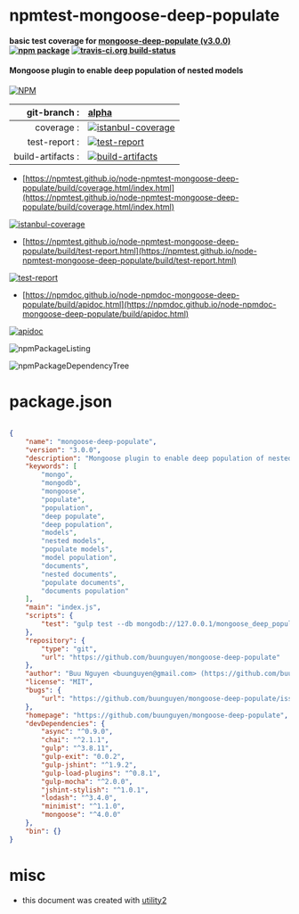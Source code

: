 # npmtest-mongoose-deep-populate

#### basic test coverage for  [mongoose-deep-populate (v3.0.0)](https://github.com/buunguyen/mongoose-deep-populate)  [![npm package](https://img.shields.io/npm/v/npmtest-mongoose-deep-populate.svg?style=flat-square)](https://www.npmjs.org/package/npmtest-mongoose-deep-populate) [![travis-ci.org build-status](https://api.travis-ci.org/npmtest/node-npmtest-mongoose-deep-populate.svg)](https://travis-ci.org/npmtest/node-npmtest-mongoose-deep-populate)

#### Mongoose plugin to enable deep population of nested models

[![NPM](https://nodei.co/npm/mongoose-deep-populate.png?downloads=true&downloadRank=true&stars=true)](https://www.npmjs.com/package/mongoose-deep-populate)

| git-branch : | [alpha](https://github.com/npmtest/node-npmtest-mongoose-deep-populate/tree/alpha)|
|--:|:--|
| coverage : | [![istanbul-coverage](https://npmtest.github.io/node-npmtest-mongoose-deep-populate/build/coverage.badge.svg)](https://npmtest.github.io/node-npmtest-mongoose-deep-populate/build/coverage.html/index.html)|
| test-report : | [![test-report](https://npmtest.github.io/node-npmtest-mongoose-deep-populate/build/test-report.badge.svg)](https://npmtest.github.io/node-npmtest-mongoose-deep-populate/build/test-report.html)|
| build-artifacts : | [![build-artifacts](https://npmtest.github.io/node-npmtest-mongoose-deep-populate/glyphicons_144_folder_open.png)](https://github.com/npmtest/node-npmtest-mongoose-deep-populate/tree/gh-pages/build)|

- [https://npmtest.github.io/node-npmtest-mongoose-deep-populate/build/coverage.html/index.html](https://npmtest.github.io/node-npmtest-mongoose-deep-populate/build/coverage.html/index.html)

[![istanbul-coverage](https://npmtest.github.io/node-npmtest-mongoose-deep-populate/build/screenCapture.buildCi.browser.%252Ftmp%252Fbuild%252Fcoverage.lib.html.png)](https://npmtest.github.io/node-npmtest-mongoose-deep-populate/build/coverage.html/index.html)

- [https://npmtest.github.io/node-npmtest-mongoose-deep-populate/build/test-report.html](https://npmtest.github.io/node-npmtest-mongoose-deep-populate/build/test-report.html)

[![test-report](https://npmtest.github.io/node-npmtest-mongoose-deep-populate/build/screenCapture.buildCi.browser.%252Ftmp%252Fbuild%252Ftest-report.html.png)](https://npmtest.github.io/node-npmtest-mongoose-deep-populate/build/test-report.html)

- [https://npmdoc.github.io/node-npmdoc-mongoose-deep-populate/build/apidoc.html](https://npmdoc.github.io/node-npmdoc-mongoose-deep-populate/build/apidoc.html)

[![apidoc](https://npmdoc.github.io/node-npmdoc-mongoose-deep-populate/build/screenCapture.buildCi.browser.%252Ftmp%252Fbuild%252Fapidoc.html.png)](https://npmdoc.github.io/node-npmdoc-mongoose-deep-populate/build/apidoc.html)

![npmPackageListing](https://npmtest.github.io/node-npmtest-mongoose-deep-populate/build/screenCapture.npmPackageListing.svg)

![npmPackageDependencyTree](https://npmtest.github.io/node-npmtest-mongoose-deep-populate/build/screenCapture.npmPackageDependencyTree.svg)



# package.json

```json

{
    "name": "mongoose-deep-populate",
    "version": "3.0.0",
    "description": "Mongoose plugin to enable deep population of nested models",
    "keywords": [
        "mongo",
        "mongodb",
        "mongoose",
        "populate",
        "population",
        "deep populate",
        "deep population",
        "models",
        "nested models",
        "populate models",
        "model population",
        "documents",
        "nested documents",
        "populate documents",
        "documents population"
    ],
    "main": "index.js",
    "scripts": {
        "test": "gulp test --db mongodb://127.0.0.1/mongoose_deep_populate_test_db"
    },
    "repository": {
        "type": "git",
        "url": "https://github.com/buunguyen/mongoose-deep-populate"
    },
    "author": "Buu Nguyen <buunguyen@gmail.com> (https://github.com/buunguyen)",
    "license": "MIT",
    "bugs": {
        "url": "https://github.com/buunguyen/mongoose-deep-populate/issues"
    },
    "homepage": "https://github.com/buunguyen/mongoose-deep-populate",
    "devDependencies": {
        "async": "^0.9.0",
        "chai": "^2.1.1",
        "gulp": "^3.8.11",
        "gulp-exit": "0.0.2",
        "gulp-jshint": "^1.9.2",
        "gulp-load-plugins": "^0.8.1",
        "gulp-mocha": "^2.0.0",
        "jshint-stylish": "^1.0.1",
        "lodash": "^3.4.0",
        "minimist": "^1.1.0",
        "mongoose": "^4.0.0"
    },
    "bin": {}
}
```



# misc
- this document was created with [utility2](https://github.com/kaizhu256/node-utility2)

